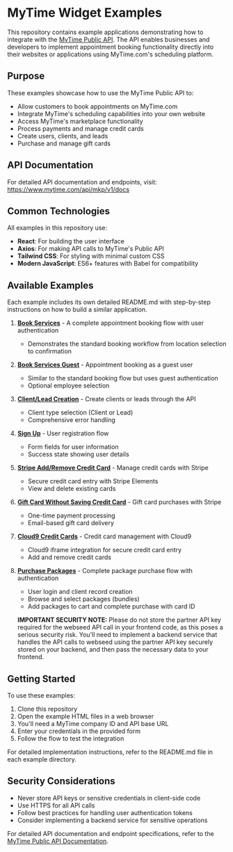 # MyTime Widget Examples

This repository contains example applications demonstrating how to integrate with the [MyTime Public API](https://www.mytime.com/api/mkp/v1/docs). The API enables businesses and developers to implement appointment booking functionality directly into their websites or applications using MyTime.com's scheduling platform.

## Purpose

These examples showcase how to use the MyTime Public API to:
- Allow customers to book appointments on MyTime.com
- Integrate MyTime's scheduling capabilities into your own website
- Access MyTime's marketplace functionality
- Process payments and manage credit cards
- Create users, clients, and leads
- Purchase and manage gift cards

## API Documentation

For detailed API documentation and endpoints, visit:
https://www.mytime.com/api/mkp/v1/docs

## Common Technologies

All examples in this repository use:
- **React**: For building the user interface
- **Axios**: For making API calls to MyTime's Public API
- **Tailwind CSS**: For styling with minimal custom CSS
- **Modern JavaScript**: ES6+ features with Babel for compatibility

## Available Examples

Each example includes its own detailed README.md with step-by-step instructions on how to build a similar application.

1. [**Book Services**](./book_services/README.md) - A complete appointment booking flow with user authentication
   - Demonstrates the standard booking workflow from location selection to confirmation

2. [**Book Services Guest**](./book_services_guest/README.md) - Appointment booking as a guest user
   - Similar to the standard booking flow but uses guest authentication
   - Optional employee selection

3. [**Client/Lead Creation**](./client_lead_creation/README.md) - Create clients or leads through the API
   - Client type selection (Client or Lead)
   - Comprehensive error handling

4. [**Sign Up**](./sign_up/README.md) - User registration flow
   - Form fields for user information
   - Success state showing user details

5. [**Stripe Add/Remove Credit Card**](./stripe_add_remove_credit_card/README.md) - Manage credit cards with Stripe
   - Secure credit card entry with Stripe Elements
   - View and delete existing cards

6. [**Gift Card Without Saving Credit Card**](./gift_card_without_saving_credit_card/README.md) - Gift card purchases with Stripe
   - One-time payment processing
   - Email-based gift card delivery

7. [**Cloud9 Credit Cards**](./cloud9_credit_cards/README.md) - Credit card management with Cloud9
   - Cloud9 iframe integration for secure credit card entry
   - Add and remove credit cards

8. [**Purchase Packages**](./purchase_packages/README.md) - Complete package purchase flow with authentication
   - User login and client record creation
   - Browse and select packages (bundles)
   - Add packages to cart and complete purchase with card ID
   
   **IMPORTANT SECURITY NOTE:** Please do not store the partner API key required for the webseed API call in your frontend code, as this poses a serious security risk. You'll need to implement a backend service that handles the API calls to webseed using the partner API key securely stored on your backend, and then pass the necessary data to your frontend.

## Getting Started

To use these examples:

1. Clone this repository
2. Open the example HTML files in a web browser
3. You'll need a MyTime company ID and API base URL
4. Enter your credentials in the provided form
5. Follow the flow to test the integration

For detailed implementation instructions, refer to the README.md file in each example directory.

## Security Considerations

- Never store API keys or sensitive credentials in client-side code
- Use HTTPS for all API calls
- Follow best practices for handling user authentication tokens
- Consider implementing a backend service for sensitive operations

For detailed API documentation and endpoint specifications, refer to the [MyTime Public API Documentation](https://www.mytime.com/api/mkp/v1/docs).